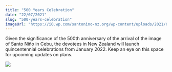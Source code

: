 ```yaml
---
title: "500 Years Celebration"
date: "22/07/2021"
slug: "500-years-celebration"
imageUrl: "https://i0.wp.com/santonino-nz.org/wp-content/uploads/2021/07/images.jpg?resize=225%2C225&ssl=1"
---
```


Given the significance of the 500th anniversary of the arrival of the image of Santo Niño in Cebu, the devotees in New Zealand will launch quincentennial celebrations from January 2022. Keep an eye on this space for upcoming updates on plans.

[![](https://i0.wp.com/santonino-nz.org/wp-content/uploads/2021/07/images.jpg?resize=225%2C225&ssl=1)](https://i0.wp.com/santonino-nz.org/wp-content/uploads/2021/07/images.jpg?ssl=1)